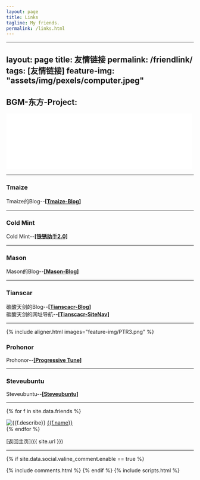 ```yaml
---
layout: page
title: Links
tagline: My friends.
permalink: /links.html
---
```


---
layout: page
title: 友情链接
permalink: /friendlink/
tags: [友情链接]
feature-img: "assets/img/pexels/computer.jpeg"
---
## BGM-东方-Project:
<iframe frameborder="no" border="0" marginwidth="0" marginheight="0" width=500 height=150 src="//music.163.com/outchain/player?type=0&id=320880951&auto=1&height=430"></iframe>

---
### Tmaize
Tmaize的Blog--[**[Tmaize-Blog]**](https://blog.tmaize.net/)

---
### Cold Mint
Cold Mint--[**[铁锈助手2.0]**](https://www.coolapk.com/apk/com.coldmint.rust.pro)

---
### Mason
Mason的Blog--[**[Mason-Blog]**](https://mason369.github.io/Mason_blog/)

---
### Tianscar

碳酸天剑的Blog--[**[Tianscacr-Blog]**](https://blog.tianscar.com)  
碳酸天剑的网址导航--[**[Tianscacr-SiteNav]**](https://sitenav.tianscar.com)

---
{% include aligner.html images="feature-img/PTR3.png" %}
### Prohonor
Prohonor--[**[Progressive Tune]**](https://progressive-tune.github.io/ptr/)  

---
### Steveubuntu
Steveubuntu--[**[Steveubuntu]**](https://steveubuntu0.github.io/)

---
  
{% for f in site.data.friends %}
<div class="link-chip">
 <img alt="{{f.describe}}" src="{{f.image}}" class="link-chip-icon">
 <a title="{{f.describe}}" target="_ablank" class="link-chip-title" href="{{f.url}}">{{f.name}}</a>
</div>
{% endfor %}

[返回主页]({{ site.url }})

<hr/>

  {% if site.data.social.valine_comment.enable  == true %}
  <script src="/comment/av-min.js"></script>
  <script src="/comment/Valine.min.js"></script>
  <div id="comments"></div>
  {% include comments.html %}
  {% endif %}
  {% include scripts.html %}
